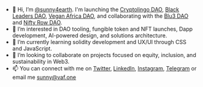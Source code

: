 - 👋 Hi, I’m [@sunny4earth](https://twitter.com/sunny4earth). I'm launching the [Cryptolingo DAO](https://cryptolingo.app), [Black Leaders DAO](https://twitter.com/blackleadersdao), [Vegan Africa DAO](https://linktr.ee/veganaf), and collaborating with the [Blu3 DAO](https://linktr.ee/blu3dao) and [Nifty Row DAO](https://niftyrow.io).
- 👀 I’m interested in DAO tooling, fungible token and NFT launches, Dapp development, AI-powered design, and solutions architecture. 
- 🌱 I’m currently learning solidity development and UX/UI through CSS and JavaScript. 
- 💞️ I’m looking to collaborate on projects focused on equity, inclusion, and sustainability in Web3. 
- 📫 You can connect with me on [Twitter](https://twitter.com/sunny4earth), [LinkedIn](https://https://linkedin.com/in/sunnysatva), [Instagram](https://instagram.com/sunny4earth), [Telegram](https://t.me/sunny4earth) or email me sunny@vaf.one

<!---
sunny4earth/sunny4earth is a ✨ special ✨ repository because its `README.md` (this file) appears on your GitHub profile.
You can click the Preview link to take a look at your changes.
--->
